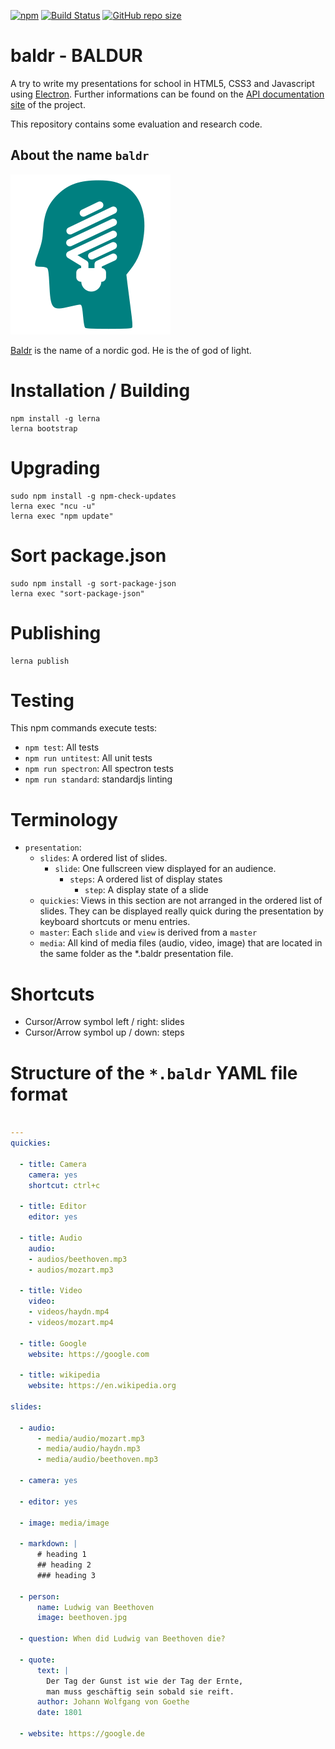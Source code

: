 [![npm](https://img.shields.io/npm/v/baldr.svg)](https://www.npmjs.com/package/baldr)
[![Build Status](https://travis-ci.org/Josef-Friedrich/baldr.svg?branch=master)](https://travis-ci.org/Josef-Friedrich/baldr)
[![GitHub repo size](https://img.shields.io/github/repo-size/Josef-Friedrich/baldr.svg)](https://github.com/Josef-Friedrich/baldr)

# baldr - BALDUR

A try to write my presentations for school in HTML5, CSS3 and
Javascript using [Electron](https://electron.atom.io/).
Further informations can be found on the
[API documentation site](https://josef-friedrich.github.io/baldr)
of the project.

This repository contains some evaluation and research code.

## About the name `baldr`

![](src/electron-app/icons/256x256.png)

[Baldr](https://en.wikipedia.org/wiki/Baldr) is the name of a nordic
god. He is the of god of light.

# Installation / Building

```
npm install -g lerna
lerna bootstrap
```

# Upgrading

```
sudo npm install -g npm-check-updates
lerna exec "ncu -u"
lerna exec "npm update"
```

# Sort package.json

```
sudo npm install -g sort-package-json
lerna exec "sort-package-json"
```

# Publishing

```
lerna publish
```

# Testing

This npm commands execute tests:

* `npm test`: All tests
* `npm run untitest`: All unit tests
* `npm run spectron`: All spectron tests
* `npm run standard`: standardjs linting

# Terminology

* `presentation`:
  * `slides`: A ordered list of slides.
    * `slide`: One fullscreen view displayed for an audience.
      * `steps`: A ordered list of display states
        * `step`: A display state of a slide
  * `quickies`: Views in this section are not arranged in the ordered
     list of slides. They can be displayed really quick during the
     presentation by keyboard shortcuts or menu entries.
  * `master`: Each `slide` and `view` is derived from a `master`
  * `media`: All kind of media files (audio, video, image) that are
     located in the same folder as the *.baldr presentation file.

# Shortcuts

* Cursor/Arrow symbol left / right: slides
* Cursor/Arrow symbol up / down: steps

# Structure of the `*.baldr` YAML file format


```yml

---
quickies:

  - title: Camera
    camera: yes
    shortcut: ctrl+c

  - title: Editor
    editor: yes

  - title: Audio
    audio:
    - audios/beethoven.mp3
    - audios/mozart.mp3

  - title: Video
    video:
    - videos/haydn.mp4
    - videos/mozart.mp4

  - title: Google
    website: https://google.com

  - title: wikipedia
    website: https://en.wikipedia.org

slides:

  - audio:
      - media/audio/mozart.mp3
      - media/audio/haydn.mp3
      - media/audio/beethoven.mp3

  - camera: yes

  - editor: yes

  - image: media/image

  - markdown: |
      # heading 1
      ## heading 2
      ### heading 3

  - person:
      name: Ludwig van Beethoven
      image: beethoven.jpg

  - question: When did Ludwig van Beethoven die?

  - quote:
      text: |
        Der Tag der Gunst ist wie der Tag der Ernte,
        man muss geschäftig sein sobald sie reift.
      author: Johann Wolfgang von Goethe
      date: 1801

  - website: https://google.de
```
